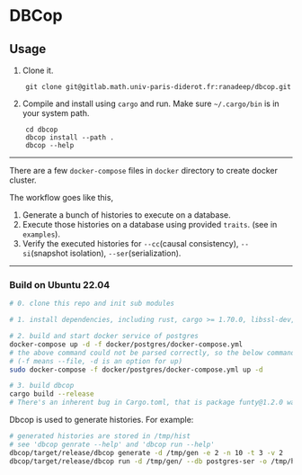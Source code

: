 # DBCop

## Usage

1.  Clone it.
```
    git clone git@gitlab.math.univ-paris-diderot.fr:ranadeep/dbcop.git
```

2.  Compile and install using `cargo` and run.
    Make sure `~/.cargo/bin` is in your system path.
```
    cd dbcop
    dbcop install --path .
    dbcop --help
```
---

There are a few `docker-compose` files in `docker` directory to create docker cluster.

The workflow goes like this,

1. Generate a bunch of histories to execute on a database.
2. Execute those histories on a database using provided `traits`. (see in `examples`).
3. Verify the executed histories for `--cc`(causal consistency), `--si`(snapshot isolation), `--ser`(serialization).  

-------

### Build on Ubuntu 22.04

```sh
# 0. clone this repo and init sub modules

# 1. install dependencies, including rust, cargo >= 1.70.0, libssl-dev, docker-compose

# 2. build and start docker service of postgres
docker-compose up -d -f docker/postgres/docker-compose.yml
# the above command could not be parsed correctly, so the below command was used instead 
# (-f means --file, -d is an option for up)
sudo docker-compose -f docker/postgres/docker-compose.yml up -d

# 3. build dbcop
cargo build --release
# There's an inherent bug in Cargo.toml, that is package funty@1.2.0 was not supported any more, a solution was found in https://stackoverflow.com/questions/74556708/internal-dependency-issue-in-rust, and Cargo.toml was updated.

```

Dbcop is used to generate histories. For example:

```sh
# generated histories are stored in /tmp/hist
# see 'dbcop genrate --help' and 'dbcop run --help'
dbcop/target/release/dbcop generate -d /tmp/gen -e 2 -n 10 -t 3 -v 2
dbcop/target/release/dbcop run -d /tmp/gen/ --db postgres-ser -o /tmp/hist 127.0.0.1:5432
```